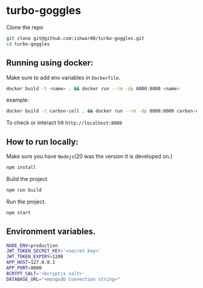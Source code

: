 # turbo-goggles

Clone the repo

```bash
git clone git@github.com:ishwar00/turbo-goggles.git
cd turbo-goggles
```

## Running using docker:

Make sure to add env variables in `Dockerfile`.

```bash
docker build -t <name> . && docker run --rm -dp 8000:8000 <name>
```

example:

```bash
docker build -t carbon-cell . && docker run --rm -dp 8000:8000 carbon-cell
```

To check or interact hit `http://localhost:8000`

## How to run locally:

Make sure you have `Nodejs`(20 was the version it is developed on.)

```bash
npm install
```

Build the project.

```bash
npm run build
```

Run the project.

```bash
npm start
```

## Environment variables.

```bash
NODE_ENV=production
JWT_TOKEN_SECRET_KEY='<secret key>'
JWT_TOKEN_EXPIRY=1200
APP_HOST=127.0.0.1
APP_PORT=8000
BCRYPT_SALT='<bcryptjs salt>'
DATABASE_URL="<mongodb Connection string>"
```
